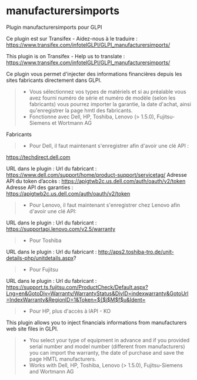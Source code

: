 # manufacturersimports
Plugin manufacturersimports pour GLPI

Ce plugin est sur Transifex - Aidez-nous à le traduire :
https://www.transifex.com/infotelGLPI/GLPI_manufacturersimports/

This plugin is on Transifex - Help us to translate :
https://www.transifex.com/infotelGLPI/GLPI_manufacturersimports/


Ce plugin vous permet d'injecter des informations financières depuis les sites fabricants directement dans GLPI.
> * Vous sélectionnez vos types de matériels et si au préalable vous avez fourni numéro de série et numéro de modèle (selon les fabricants) vous pourrez importer la garantie, la date d'achat, ainsi qu'enregistrer la page hmtl des fabricants.
> * Fonctionne avec Dell, HP, Toshiba, Lenovo (> 1.5.0), Fujitsu-Siemens et Wortmann AG

Fabricants

> * Pour Dell, il faut maintenant s'enregistrer afin d'avoir une clé API : 

https://techdirect.dell.com

URL dans le plugin :
Url du fabricant : https://www.dell.com/support/home/product-support/servicetag/
Adresse API du token d’accès : https://apigtwb2c.us.dell.com/auth/oauth/v2/token
Adresse API des garanties : https://apigtwb2c.us.dell.com/auth/oauth/v2/token

> * Pour Lenovo, il faut maintenant s'enregistrer chez Lenovo afin d'avoir une clé API:

URL dans le plugin :
Url du fabricant : https://supportapi.lenovo.com/v2.5/warranty

> * Pour Toshiba

URL dans le plugin :
Url du fabricant : http://aps2.toshiba-tro.de/unit-details-php/unitdetails.aspx?


> * Pour Fujitsu

URL dans le plugin :
Url du fabricant : https://support.ts.fujitsu.com/ProductCheck/Default.aspx?Lng=en&GotoDiv=Warranty/WarrantyStatus&DivID=indexwarranty&GotoUrl=IndexWarranty&RegionID=1&Token=${$i$M$f$u&Ident=

> * Pour HP, plus d'accès à lAPI - KO

This plugin allows you to inject financials informations from manufacturers web site files in GLPI.
> * You select your type of equipment in advance and if you provided serial number and model number (different from manufacturers) you can import the warranty, the date of purchase and save the page HMTL manufacturers.
> * Works with Dell, HP, Toshiba, Lenovo (> 1.5.0), Fujitsu-Siemens and Wortmann AG
